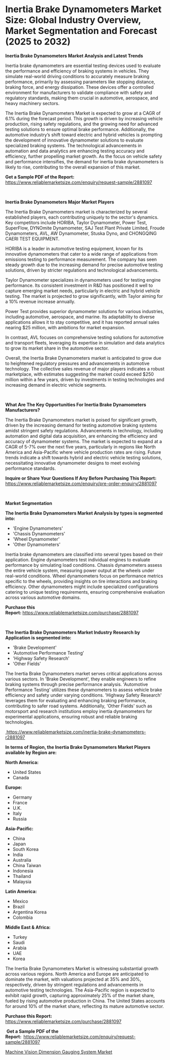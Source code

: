<p><h1>Inertia Brake Dynamometers Market Size: Global Industry Overview, Market Segmentation and Forecast (2025 to 2032)</h1></p><p><strong>Inertia Brake Dynamometers Market Analysis and Latest Trends</strong></p>
<p><p>Inertia brake dynamometers are essential testing devices used to evaluate the performance and efficiency of braking systems in vehicles. They simulate real-world driving conditions to accurately measure braking performance, primarily by assessing parameters like stopping distance, braking force, and energy dissipation. These devices offer a controlled environment for manufacturers to validate compliance with safety and regulatory standards, making them crucial in automotive, aerospace, and heavy machinery sectors.</p><p>The Inertia Brake Dynamometers Market is expected to grow at a CAGR of 6.1% during the forecast period. This growth is driven by increasing vehicle production, rising safety regulations, and the growing need for advanced testing solutions to ensure optimal brake performance. Additionally, the automotive industry’s shift toward electric and hybrid vehicles is prompting the development of innovative dynamometer solutions to evaluate specialized braking systems. The technological advancements in automation and data analytics are enhancing testing accuracy and efficiency, further propelling market growth. As the focus on vehicle safety and performance intensifies, the demand for inertia brake dynamometers is likely to rise, contributing to the overall expansion of this market.</p></p>
<p><strong>Get a Sample PDF of the Report:&nbsp;</strong> <a href="https://www.reliablemarketsize.com/enquiry/request-sample/2881097?utm_campaign=3193&utm_medium=2&utm_source=Github&utm_content=ia&utm_term=12032025&utm_id=inertia-brake-dynamometers">https://www.reliablemarketsize.com/enquiry/request-sample/2881097</a></p>
<p>&nbsp;</p>
<p><strong>Inertia Brake Dynamometers Major Market Players</strong></p>
<p><p>The Inertia Brake Dynamometers market is characterized by several established players, each contributing uniquely to the sector's dynamics. Key competitors include HORIBA, Taylor Dynamometer, Power Test, SuperFlow, DYNOmite Dynamometer, SAJ Test Plant Private Limited, Froude Dynamometers, AVL, AW Dynamometer, Stuska Dyno, and CHONGQING CAERI TEST EQUIPMENT.</p><p>HORIBA is a leader in automotive testing equipment, known for its innovative dynamometers that cater to a wide range of applications from emissions testing to performance measurement. The company has seen steady growth due to the increasing demand for precise automotive testing solutions, driven by stricter regulations and technological advancements.</p><p>Taylor Dynamometer specializes in dynamometers used for testing engine performance. Its consistent investment in R&D has positioned it well to capture emerging market needs, particularly in electric and hybrid vehicle testing. The market is projected to grow significantly, with Taylor aiming for a 10% revenue increase annually.</p><p>Power Test provides superior dynamometer solutions for various industries, including automotive, aerospace, and marine. Its adaptability to diverse applications allows it to stay competitive, and it has reported annual sales nearing $25 million, with ambitions for market expansion.</p><p>In contrast, AVL focuses on comprehensive testing solutions for automotive and transport fleets, leveraging its expertise in simulation and data analytics to grow its market share in the automotive sector.</p><p>Overall, the Inertia Brake Dynamometers market is anticipated to grow due to heightened regulatory pressures and advancements in automotive technology. The collective sales revenue of major players indicates a robust marketplace, with estimates suggesting the market could exceed $250 million within a few years, driven by investments in testing technologies and increasing demand in electric vehicle segments.</p></p>
<p>&nbsp;</p>
<p><strong>What Are The Key Opportunities For Inertia Brake Dynamometers Manufacturers?</strong></p>
<p><p>The Inertia Brake Dynamometers market is poised for significant growth, driven by the increasing demand for testing automotive braking systems amidst stringent safety regulations. Advancements in technology, including automation and digital data acquisition, are enhancing the efficiency and accuracy of dynamometer systems. The market is expected to expand at a CAGR of 5-7% over the next five years, particularly in regions like North America and Asia-Pacific where vehicle production rates are rising. Future trends indicate a shift towards hybrid and electric vehicle testing solutions, necessitating innovative dynamometer designs to meet evolving performance standards.</p></p>
<p><strong>Inquire or Share Your Questions If Any Before Purchasing This Report:</strong> <a href="https://www.reliablemarketsize.com/enquiry/pre-order-enquiry/2881097?utm_campaign=3193&utm_medium=2&utm_source=Github&utm_content=ia&utm_term=12032025&utm_id=inertia-brake-dynamometers">https://www.reliablemarketsize.com/enquiry/pre-order-enquiry/2881097</a></p>
<p>&nbsp;</p>
<p><strong>Market Segmentation</strong></p>
<p><strong>The Inertia Brake Dynamometers Market Analysis by types is segmented into:</strong></p>
<p><ul><li>'Engine Dynamometers'</li><li>'Chassis Dynamometers'</li><li>'Wheel Dynamometer'</li><li>'Other Dynamometers'</li></ul></p>
<p><p>Inertia brake dynamometers are classified into several types based on their application. Engine dynamometers test individual engines to evaluate performance by simulating load conditions. Chassis dynamometers assess the entire vehicle system, measuring power output at the wheels under real-world conditions. Wheel dynamometers focus on performance metrics specific to the wheels, providing insights on tire interactions and braking efficiency. Other dynamometers might include specialized configurations catering to unique testing requirements, ensuring comprehensive evaluation across various automotive domains.</p></p>
<p><strong>Purchase this Report:&nbsp;</strong><a href="https://www.reliablemarketsize.com/purchase/2881097?utm_campaign=3193&utm_medium=2&utm_source=Github&utm_content=ia&utm_term=12032025&utm_id=inertia-brake-dynamometers">https://www.reliablemarketsize.com/purchase/2881097</a></p>
<p>&nbsp;</p>
<p><strong>The Inertia Brake Dynamometers Market Industry Research by Application is segmented into:</strong></p>
<p><ul><li>'Brake Development'</li><li>'Automotive Performance Testing'</li><li>'Highway Safety Research'</li><li>'Other Fields'</li></ul></p>
<p><p>The Inertia Brake Dynamometers market serves critical applications across various sectors. In 'Brake Development', they enable engineers to refine braking systems through precise performance analysis. 'Automotive Performance Testing' utilizes these dynamometers to assess vehicle brake efficiency and safety under varying conditions. 'Highway Safety Research' leverages them for evaluating and enhancing braking performance, contributing to safer road systems. Additionally, 'Other Fields' such as motorsport and research institutions employ inertia dynamometers for experimental applications, ensuring robust and reliable braking technologies.</p></p>
<p><a href="https://www.reliablemarketsize.com/inertia-brake-dynamometers-r2881097?utm_campaign=3193&utm_medium=2&utm_source=Github&utm_content=ia&utm_term=12032025&utm_id=inertia-brake-dynamometers">&nbsp;https://www.reliablemarketsize.com/inertia-brake-dynamometers-r2881097</a></p>
<p><strong>In terms of Region, the Inertia Brake Dynamometers Market Players available by Region are:</strong></p>
<p>
    <p> <strong> North America: </strong>
        <ul>
            <li>United States</li>
            <li>Canada</li>
        </ul>
        </p> 
    <p> <strong> Europe: </strong>
        <ul>
            <li>Germany</li>
            <li>France</li>
            <li>U.K.</li>
            <li>Italy</li>
            <li>Russia</li>
        </ul>
        </p> 
    <p> <strong> Asia-Pacific: </strong>
        <ul>
            <li>China</li>
            <li>Japan</li>
            <li>South Korea</li>
            <li>India</li>
            <li>Australia</li>
            <li>China Taiwan</li>
            <li>Indonesia</li>
            <li>Thailand</li>
            <li>Malaysia</li>
        </ul>
        </p> 
    <p> <strong> Latin America: </strong>
        <ul>
            <li>Mexico</li>
            <li>Brazil</li>
            <li>Argentina Korea</li>
            <li>Colombia</li>
        </ul>
        </p> 
    <p> <strong> Middle East & Africa: </strong>
        <ul>
            <li>Turkey</li>
            <li>Saudi</li>
            <li>Arabia</li>
            <li>UAE</li>
            <li>Korea</li>
        </ul>
    </p>
    </p>
<p><p>The Inertia Brake Dynamometers Market is witnessing substantial growth across various regions. North America and Europe are anticipated to dominate the market, with valuations projected at 35% and 30%, respectively, driven by stringent regulations and advancements in automotive testing technologies. The Asia-Pacific region is expected to exhibit rapid growth, capturing approximately 25% of the market share, fueled by rising automotive production in China. The United States accounts for around 10% of the market share, reflecting its mature automotive sector.</p></p>
<p><strong>Purchase this Report: </strong><a href="https://www.reliablemarketsize.com/purchase/2881097?utm_campaign=3193&utm_medium=2&utm_source=Github&utm_content=ia&utm_term=12032025&utm_id=inertia-brake-dynamometers">https://www.reliablemarketsize.com/purchase/2881097</a></p>
<p>&nbsp;<strong>Get a Sample PDF of the Report:&nbsp;&nbsp;</strong><a href="https://www.reliablemarketsize.com/enquiry/request-sample/2881097?utm_campaign=3193&utm_medium=2&utm_source=Github&utm_content=ia&utm_term=12032025&utm_id=inertia-brake-dynamometers">https://www.reliablemarketsize.com/enquiry/request-sample/2881097</a></p>
<p><strong></strong></p>
<p><p><a href="https://github.com/hammelximalschid/Market-Research-Report-List-1/blob/main/machine-vision-dimension-gauging-system-market.md?utm_campaign=3193&utm_medium=2&utm_source=Github&utm_content=ia&utm_term=12032025&utm_id=inertia-brake-dynamometers">Machine Vision Dimension Gauging System Market</a></p></p>
